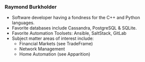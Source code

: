 ### Raymond Burkholder

* Software developer having a fondness for the C++ and Python languages.  
* Favorite databases include Cassandra, PostgreSQL & SQLite.
* Favorite Automation Toolsets:  Ansible, SaltStack, GitLab 
* Subject matter areas of interest include:
  * Financial Markets (see TradeFrame)
  * Network Management
  * Home Automation (see Apparition)

<!--
**rburkholder/rburkholder** is a ✨ _special_ ✨ repository because its `README.md` (this file) appears on your GitHub profile.

Here are some ideas to get you started:

- 🔭 I’m currently working on ...
- 🌱 I’m currently learning ...
- 👯 I’m looking to collaborate on ...
- 🤔 I’m looking for help with ...
- 💬 Ask me about ...
- 📫 How to reach me: ...
- 😄 Pronouns: ...
- ⚡ Fun fact: ...
-->
